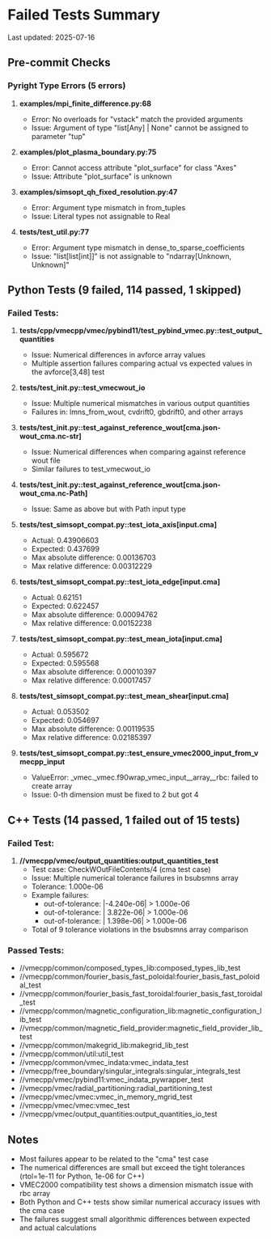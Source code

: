# Failed Tests Summary

Last updated: 2025-07-16

## Pre-commit Checks

### Pyright Type Errors (5 errors)

1. **examples/mpi_finite_difference.py:68**
   - Error: No overloads for "vstack" match the provided arguments
   - Issue: Argument of type "list[Any] | None" cannot be assigned to parameter "tup"

2. **examples/plot_plasma_boundary.py:75**
   - Error: Cannot access attribute "plot_surface" for class "Axes"
   - Issue: Attribute "plot_surface" is unknown

3. **examples/simsopt_qh_fixed_resolution.py:47**
   - Error: Argument type mismatch in from_tuples
   - Issue: Literal types not assignable to Real

4. **tests/test_util.py:77**
   - Error: Argument type mismatch in dense_to_sparse_coefficients
   - Issue: "list[list[int]]" is not assignable to "ndarray[Unknown, Unknown]"

## Python Tests (9 failed, 114 passed, 1 skipped)

### Failed Tests:

1. **tests/cpp/vmecpp/vmec/pybind11/test_pybind_vmec.py::test_output_quantities**
   - Issue: Numerical differences in avforce array values
   - Multiple assertion failures comparing actual vs expected values in the avforce[3,48] test

2. **tests/test_init.py::test_vmecwout_io**
   - Issue: Multiple numerical mismatches in various output quantities
   - Failures in: lmns_from_wout, cvdrift0, gbdrift0, and other arrays

3. **tests/test_init.py::test_against_reference_wout[cma.json-wout_cma.nc-str]**
   - Issue: Numerical differences when comparing against reference wout file
   - Similar failures to test_vmecwout_io

4. **tests/test_init.py::test_against_reference_wout[cma.json-wout_cma.nc-Path]**
   - Issue: Same as above but with Path input type

5. **tests/test_simsopt_compat.py::test_iota_axis[input.cma]**
   - Actual: 0.43906603
   - Expected: 0.437699
   - Max absolute difference: 0.00136703
   - Max relative difference: 0.00312229

6. **tests/test_simsopt_compat.py::test_iota_edge[input.cma]**
   - Actual: 0.62151
   - Expected: 0.622457
   - Max absolute difference: 0.00094762
   - Max relative difference: 0.00152238

7. **tests/test_simsopt_compat.py::test_mean_iota[input.cma]**
   - Actual: 0.595672
   - Expected: 0.595568
   - Max absolute difference: 0.00010397
   - Max relative difference: 0.00017457

8. **tests/test_simsopt_compat.py::test_mean_shear[input.cma]**
   - Actual: 0.053502
   - Expected: 0.054697
   - Max absolute difference: 0.00119535
   - Max relative difference: 0.02185397

9. **tests/test_simsopt_compat.py::test_ensure_vmec2000_input_from_vmecpp_input**
   - ValueError: _vmec._vmec.f90wrap_vmec_input__array__rbc: failed to create array
   - Issue: 0-th dimension must be fixed to 2 but got 4

## C++ Tests (14 passed, 1 failed out of 15 tests)

### Failed Test:

1. **//vmecpp/vmec/output_quantities:output_quantities_test**
   - Test case: CheckWOutFileContents/4 (cma test case)
   - Issue: Multiple numerical tolerance failures in bsubsmns array
   - Tolerance: 1.000e-06
   - Example failures:
     - out-of-tolerance: |-4.240e-06| > 1.000e-06
     - out-of-tolerance: | 3.822e-06| > 1.000e-06
     - out-of-tolerance: | 1.398e-06| > 1.000e-06
   - Total of 9 tolerance violations in the bsubsmns array comparison

### Passed Tests:
- //vmecpp/common/composed_types_lib:composed_types_lib_test
- //vmecpp/common/fourier_basis_fast_poloidal:fourier_basis_fast_poloidal_test
- //vmecpp/common/fourier_basis_fast_toroidal:fourier_basis_fast_toroidal_test
- //vmecpp/common/magnetic_configuration_lib:magnetic_configuration_lib_test
- //vmecpp/common/magnetic_field_provider:magnetic_field_provider_lib_test
- //vmecpp/common/makegrid_lib:makegrid_lib_test
- //vmecpp/common/util:util_test
- //vmecpp/common/vmec_indata:vmec_indata_test
- //vmecpp/free_boundary/singular_integrals:singular_integrals_test
- //vmecpp/vmec/pybind11:vmec_indata_pywrapper_test
- //vmecpp/vmec/radial_partitioning:radial_partitioning_test
- //vmecpp/vmec/vmec:vmec_in_memory_mgrid_test
- //vmecpp/vmec/vmec:vmec_test
- //vmecpp/vmec/output_quantities:output_quantities_io_test

## Notes

- Most failures appear to be related to the "cma" test case
- The numerical differences are small but exceed the tight tolerances (rtol=1e-11 for Python, 1e-06 for C++)
- VMEC2000 compatibility test shows a dimension mismatch issue with rbc array
- Both Python and C++ tests show similar numerical accuracy issues with the cma case
- The failures suggest small algorithmic differences between expected and actual calculations
